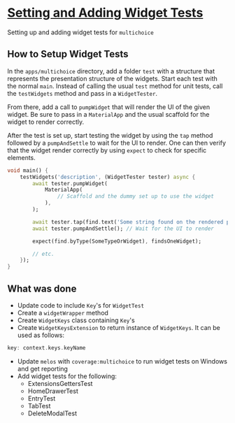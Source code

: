# [Setting and Adding Widget Tests](https://github.com/ZanderCowboy/multichoice/issues/13)

Setting up and adding widget tests for `multichoice`

## How to Setup Widget Tests

In the `apps/multichoice` directory, add a folder `test` with a structure that represents the presentation structure of the widgets.
Start each test with the normal `main`. Instead of calling the usual `test` method for unit tests, call the `testWidgets` method and pass in a `WidgetTester`.

From there, add a call to `pumpWidget` that will render the UI of the given widget. Be sure to pass in a `MaterialApp` and the usual scaffold for the widget to render correctly.

After the test is set up, start testing the widget by using the `tap` method followed by a `pumpAndSettle` to wait for the UI to render. One can then verify that the widget render correctly by using `expect` to check for specific elements.

```dart
void main() {
    testWidgets('description', (WidgetTester tester) async {
        await tester.pumpWidget(
            MaterialApp(
                // Scaffold and the dummy set up to use the widget
            ),
        );

        await tester.tap(find.text('Some string found on the rendered page'));
        await tester.pumpAndSettle(); // Wait for the UI to render

        expect(find.byType(SomeTypeOrWidget), findsOneWidget);

        // etc.
    });
}
```

## What was done

- Update code to include `Key`'s for `WidgetTest`
- Create a `widgetWrapper` method
- Create `WidgetKeys` class containing `Key`'s
- Create `WidgetKeysExtension` to return instance of `WidgetKeys`. It can be used as follows:
```dart
key: context.keys.keyName
```
- Update `melos` with `coverage:multichoice` to run widget tests on Windows and get reporting
- Add widget tests for the following:
  - ExtensionsGettersTest
  - HomeDrawerTest
  - EntryTest
  - TabTest
  - DeleteModalTest
